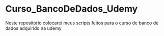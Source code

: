 # Curso_BancoDeDados_Udemy
Neste repositório colocarei meus scripts feitos para o curso de banco de dados adquirido na udemy
